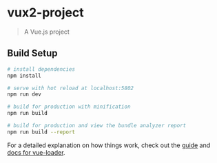# vux2-project

> A Vue.js project

## Build Setup

``` bash
# install dependencies
npm install

# serve with hot reload at localhost:5802
npm run dev

# build for production with minification
npm run build

# build for production and view the bundle analyzer report
npm run build --report
```

For a detailed explanation on how things work, check out the [guide](http://vuejs-templates.github.io/webpack/) and [docs for vue-loader](http://vuejs.github.io/vue-loader).
